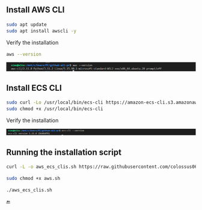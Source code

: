 ## Install AWS CLI

```sh
sudo apt update
sudo apt install awscli -y
```

Verify the installation

```sh
aws --version
```

![](images/20230409170312.png)

## Install ECS CLI


```sh
sudo curl -Lo /usr/local/bin/ecs-cli https://amazon-ecs-cli.s3.amazonaws.com/ecs-cli-linux-amd64-latest
sudo chmod +x /usr/local/bin/ecs-cli
```

Verify the installation

![](images/20230409171244.png)


## Running the installation script



```sh
curl -L -o aws_ecs_clis.sh https://raw.githubusercontent.com/colossus06/aws/master/aws/aws-ecs-cli/aws_ecs_clis.sh
```

```sh
sudo chmod +x aws.sh
```

```sh
./aws_ecs_clis.sh
```

🔚
